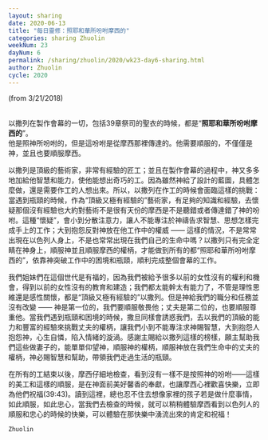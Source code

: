 ```yaml
---
layout: sharing
date: 2020-06-13
title: "每日靈修：照耶和華所吩咐摩西的"
categories: sharing Zhuolin
weekNum: 23
dayNum: 6
permalink: /sharing/zhuolin/2020/wk23-day6-sharing.html
author: Zhuolin
cycle: 2020
---
```

(from 3/21/2018)

   
以撒列在製作會幕的一切，包括39章祭司的聖衣的時候，都是“**照耶和華所吩咐摩西的**”。  
他是照神所吩咐的，但是這吩咐是從摩西那裡傳達的。他需要順服的，不僅僅是神，並且也要順服摩西。  

以撒列是頂級的藝術家，非常有經驗的匠工；並且在製作會幕的過程中，神又多多地加給他智慧和能力，使他能想出奇巧的工。因為雖然神給了設計的藍圖，具體怎麼做，還是需要作工的人想出來。所以，以撒列在作工的時候會面臨這樣的挑戰：當遇到瓶頸的時候，作為“頂級又極有經驗的”藝術家，有足夠的知識和經驗，去懷疑那個沒有經驗也大約對藝術不是很有天份的摩西是不是聽錯或者傳達錯了神的吩咐。這種“懷疑”，會小到分散注意力，讓人不能專注於神禱告求智慧、思想怎樣完成手上的工作；大到抱怨反對神放在他工作中的權威 —— 這樣的情況，不是常常出現在以色列人身上，不是也常常出現在我們自己的生命中嗎？以撒列只有完全定睛在神身上，順服神並且順服摩西的權柄，才能做到所有的都“照耶和華所吩咐摩西的”，依靠神突破工作中的困境和瓶頸，順利完成整個會幕的工作。  

我們姐妹們在這個世代是有福的，因為我們被給予很多以前的女性沒有的權利和機會，得到以前的女性沒有的教育和建造；我們都太能幹太有能力了，不管是理性思維還是感性關懷，都是“頂級又極有經驗的”以撒列。但是神給我們的職分和任務並沒有改變 —— 神是第一位的，我們要順服敬畏他；丈夫是第二位的，也要順服尊重他。當我們遇到瓶頸和困境的時候，撒旦同樣會誘惑我們，去以我們的頂級的能力和豐富的經驗來挑戰丈夫的權柄，讓我們小到不能專注求神賜智慧，大到抱怨人抱怨神，心生自憐，陷入情緒的漩渦。感謝主賜給以撒列這樣的榜樣，願主幫助我們這些做妻子的，能單單仰望神，順服神的權柄，順服神放在我們生命中的丈夫的權柄，神必賜智慧和幫助，帶領我們走過生活的瓶頸。  

在所有的工結束以後，摩西仔細地檢查，看到沒有一樣不是按照神的吩咐——這樣的美工和這樣的順服，是在神面前美好馨香的奉獻，也讓摩西心裡歡喜快樂，立即為他們祝福(39:43)。讀到這裡，總也忍不住去想像家裡的孩子若是做什麼事情，如此順服，如此忠心，當我們去檢查的時候，就可以稍稍體驗摩西看到以色列人的順服和忠心的時候的快樂，可以體驗在那快樂中湧流出來的肯定和祝福！  

`Zhuolin`

